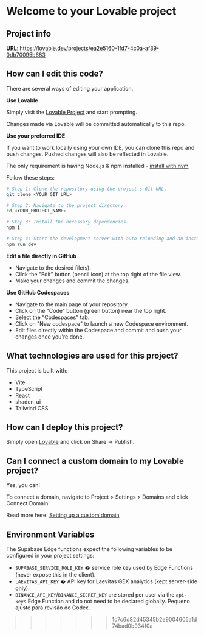 # Welcome to your Lovable project

## Project info

**URL**: https://lovable.dev/projects/ea2e5160-1fd7-4c0a-af39-0db70095b683

## How can I edit this code?

There are several ways of editing your application.

**Use Lovable**

Simply visit the [Lovable Project](https://lovable.dev/projects/ea2e5160-1fd7-4c0a-af39-0db70095b683) and start prompting.

Changes made via Lovable will be committed automatically to this repo.

**Use your preferred IDE**

If you want to work locally using your own IDE, you can clone this repo and push changes. Pushed changes will also be reflected in Lovable.

The only requirement is having Node.js & npm installed - [install with nvm](https://github.com/nvm-sh/nvm#installing-and-updating)

Follow these steps:

```sh
# Step 1: Clone the repository using the project's Git URL.
git clone <YOUR_GIT_URL>

# Step 2: Navigate to the project directory.
cd <YOUR_PROJECT_NAME>

# Step 3: Install the necessary dependencies.
npm i

# Step 4: Start the development server with auto-reloading and an instant preview.
npm run dev
```

**Edit a file directly in GitHub**

- Navigate to the desired file(s).
- Click the "Edit" button (pencil icon) at the top right of the file view.
- Make your changes and commit the changes.

**Use GitHub Codespaces**

- Navigate to the main page of your repository.
- Click on the "Code" button (green button) near the top right.
- Select the "Codespaces" tab.
- Click on "New codespace" to launch a new Codespace environment.
- Edit files directly within the Codespace and commit and push your changes once you're done.

## What technologies are used for this project?

This project is built with:

- Vite
- TypeScript
- React
- shadcn-ui
- Tailwind CSS

## How can I deploy this project?

Simply open [Lovable](https://lovable.dev/projects/ea2e5160-1fd7-4c0a-af39-0db70095b683) and click on Share -> Publish.

## Can I connect a custom domain to my Lovable project?

Yes, you can!

To connect a domain, navigate to Project > Settings > Domains and click Connect Domain.

Read more here: [Setting up a custom domain](https://docs.lovable.dev/tips-tricks/custom-domain#step-by-step-guide)

## Environment Variables

The Supabase Edge functions expect the following variables to be configured in your project settings:

- `SUPABASE_SERVICE_ROLE_KEY` � service role key used by Edge Functions (never expose this in the client).
- `LAEVITAS_API_KEY` � API key for Laevitas GEX analytics (kept server-side only).
- `BINANCE_API_KEY`/`BINANCE_SECRET_KEY` are stored per user via the `api-keys` Edge Function and do not need to be declared globally.
Pequeno ajuste para revisão do Codex.
>>>>>>> 1c7c6d82d45345b2e9004605a1d74bad0b934f0a
